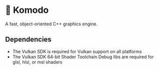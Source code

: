 # 🦎 Komodo

A fast, object-oriented C++ graphics engine.

## Dependencies

* The Vulkan SDK is required for Vulkan support on all platforms
* The Vulkan SDK 64-bit Shader Toolchain Debug libs are required for glsl, hlsl, or msl shaders
